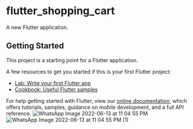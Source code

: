 # flutter_shopping_cart

A new Flutter application.

## Getting Started

This project is a starting point for a Flutter application.

A few resources to get you started if this is your first Flutter project:

- [Lab: Write your first Flutter app](https://flutter.dev/docs/get-started/codelab)
- [Cookbook: Useful Flutter samples](https://flutter.dev/docs/cookbook)

For help getting started with Flutter, view our
[online documentation](https://flutter.dev/docs), which offers tutorials,
samples, guidance on mobile development, and a full API reference.
![WhatsApp Image 2022-06-13 at 11 04 55 PM](https://user-images.githubusercontent.com/40893683/173411821-1d202fb1-d440-4c05-8a04-086b03d432b6.jpeg)
![WhatsApp Image 2022-06-13 at 11 04 55 PM (1)](https://user-images.githubusercontent.com/40893683/173411865-3527474f-b7d1-492c-bf4b-6067345059de.jpeg)
